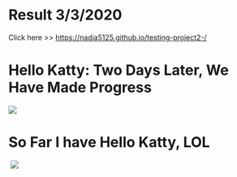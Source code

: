 
# Result 3/3/2020
Click here >> https://nadia5125.github.io/testing-project2-/

# Hello Katty: Two Days Later,  We Have Made Progress

<img src="https://github.com/Nadia5125/testing-project2-/blob/master/hello/helloKatty%20(2).jpg?raw=true%20(2).jpg?raw=true/2%20(2).jpg">


# So Far I have Hello Katty, LOL 

<img scr="https://github.com/Nadia5125/testing-project2-/blob/master/img/lol.jpg?raw=true">

<img src="https://github.com/Nadia5125/testing-project2-/blob/master/img/catt%20(2).jpg?raw=true/2%20(2).jpg">
